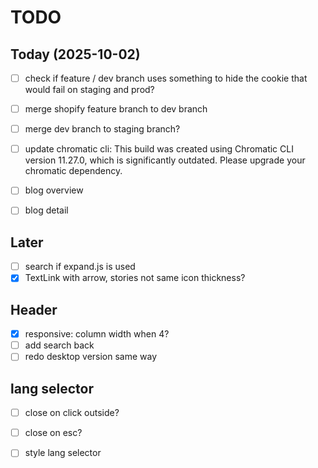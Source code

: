 # TODO

## Today (2025-10-02)

- [ ] check if feature / dev branch uses something to hide the cookie that would fail on staging and prod?
- [ ] merge shopify feature branch to dev branch
- [ ] merge dev branch to staging branch?

- [ ] update chromatic cli: 
This build was created using Chromatic CLI version 11.27.0, which is significantly outdated. Please upgrade your chromatic dependency.
- [ ] blog overview
- [ ] blog detail

## Later

- [ ] search if expand.js is used
- [x] TextLink with arrow, stories not same icon thickness?

## Header

- [x] responsive: column width when 4?
- [ ] add search back
- [ ] redo desktop version same way 

## lang selector

- [ ] close on click outside?
- [ ] close on esc?
- [ ] style lang selector



